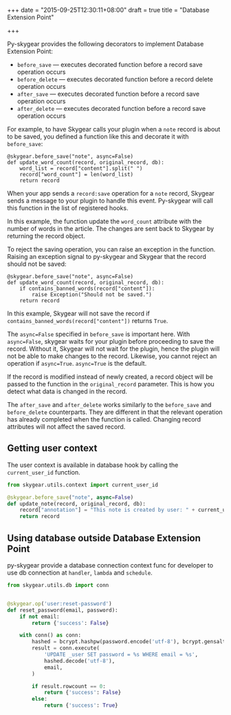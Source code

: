 +++
date = "2015-09-25T12:30:11+08:00"
draft = true
title = "Database Extension Point"

+++

Py-skygear provides the following decorators to implement Database Extension Point:

* `before_save` — executes decorated function before a record save operation occurs
* `before_delete` — executes decorated function before a record delete operation occurs
* `after_save` — executes decorated function before a record save operation occurs
* `after_delete` — executes decorated function before a record save operation occurs

For example, to have Skygear calls your plugin when a `note` record is about to be saved, you defined a function like this and decorate it with `before_save`:

```
@skygear.before_save("note", async=False)
def update_word_count(record, original_record, db):
    word_list = record["content"].split(" ")
    record["word_count"] = len(word_list)
    return record
```

When your app sends a `record:save` operation for a `note` record, Skygear sends a message to your plugin to handle this event. Py-skygear will call this function in the list of registered hooks.

In this example, the function update the `word_count` attribute with the number of words in the article. The changes are sent back to Skygear by returning the record object.

To reject the saving operation, you can raise an exception in the function. Raising an exception signal to py-skygear and Skygear that the record should not be saved:

```
@skygear.before_save("note", async=False)
def update_word_count(record, original_record, db):
    if contains_banned_words(record["content"]):
        raise Exception("Should not be saved.")
    return record
```

In this example, Skygear will not save the record if `contains_banned_words(record["content"])` returns `True`.

The `async=False` specified in `before_save` is important here. With `async=False`, skygear waits for your plugin before proceeding to save the record. Without it, Skygear will not wait for the plugin, hence the plugin will not be able to make changes to the record. Likewise, you cannot reject an operation if `async=True`. `async=True` is the default.

If the record is modified instead of newly created, a record object will be passed to the function in
the `original_record` parameter. This is how you detect what data is changed in the record.

The `after_save` and `after_delete` works similarly to the `before_save` and `before_delete` counterparts. They are different in that the relevant operation has already completed when the function is called. Changing record attributes will not affect the saved record.

## Getting user context

The user context is available in database hook by calling the `current_user_id`
function.

``` python
from skygear.utils.context import current_user_id

@skygear.before_save("note", async=False)
def update_note(record, original_record, db):
    record["annotation"] = "This note is created by user: " + current_user_id()
    return record
```

## Using database outside Database Extension Point

py-skygear provide a database connection context func for developer to use db
connection at `handler`, `lambda` and `schedule`.

``` python
from skygear.utils.db import conn


@skygear.op('user:reset-password')
def reset_password(email, password):
    if not email:
        return {'success': False}

    with conn() as conn:
        hashed = bcrypt.hashpw(password.encode('utf-8'), bcrypt.gensalt())
        result = conn.execute(
            'UPDATE _user SET password = %s WHERE email = %s',
            hashed.decode('utf-8'),
            email,
        )

        if result.rowcount == 0:
            return {'success': False}
        else:
            return {'success': True}
```
